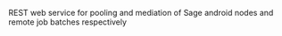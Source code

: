 REST web service for pooling and mediation of Sage android nodes and remote job batches respectively
